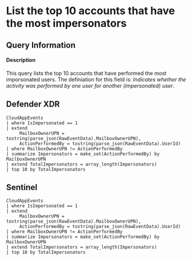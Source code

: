 # List the top 10 accounts that have the most impersonators

## Query Information

#### Description
This query lists the top 10 accounts that have performed the most imporsonated users. The definiation for this field is: *Indicates whether the activity was performed by one user for another (impersonated) user*.

## Defender XDR
```KQL
CloudAppEvents
| where IsImpersonated == 1
| extend
     MailboxOwnerUPN = tostring(parse_json(RawEventData).MailboxOwnerUPN),
     ActionPerformedBy = tostring(parse_json(RawEventData).UserId)
| where MailboxOwnerUPN != ActionPerformedBy
| summarize Impersonators = make_set(ActionPerformedBy) by MailboxOwnerUPN
| extend TotalImpersonators = array_length(Impersonators)
| top 10 by TotalImpersonators
```
## Sentinel
```KQL
CloudAppEvents
| where IsImpersonated == 1
| extend
     MailboxOwnerUPN = tostring(parse_json(RawEventData).MailboxOwnerUPN),
     ActionPerformedBy = tostring(parse_json(RawEventData).UserId)
| where MailboxOwnerUPN != ActionPerformedBy
| summarize Impersonators = make_set(ActionPerformedBy) by MailboxOwnerUPN
| extend TotalImpersonators = array_length(Impersonators)
| top 10 by TotalImpersonators
```
